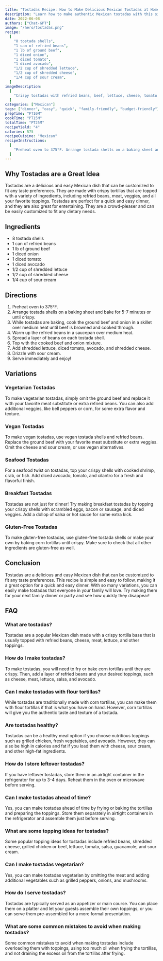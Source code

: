 ```yaml
---
title: "Tostadas Recipe: How to Make Delicious Mexican Tostadas at Home"
description: "Learn how to make authentic Mexican tostadas with this simple and easy recipe. Crispy tortillas topped with beans, meat, veggies, and all your favorite toppings."
date: 2022-06-08
authors: ["Chat-GPT"]
image: "/hero/tostadas.png"
recipe:
  [
    "8 tostada shells",
    "1 can of refried beans",
    "1 lb of ground beef",
    "1 diced onion",
    "1 diced tomato",
    "1 diced avocado",
    "1/2 cup of shredded lettuce",
    "1/2 cup of shredded cheese",
    "1/4 cup of sour cream",
  ]
imageDescription:
  [
    "Crispy tostadas with refried beans, beef, lettuce, cheese, tomato and avocado",
  ]
categories: ["Mexican"]
tags: ["dinner", "easy", "quick", "family-friendly", "budget-friendly"]
prepTime: "PT10M"
cookTime: "PT15M"
totalTime: "PT25M"
recipeYield: "4"
calories: 575
recipeCuisine: "Mexican"
recipeInstructions:
  [
    "Preheat oven to 375°F. Arrange tostada shells on a baking sheet and bake for 5-7 minutes or until crispy. While tostadas are baking, cook the ground beef and onion in a skillet over medium heat until beef is browned and cooked through. Warm up the refried beans in a saucepan over medium heat. Spread a layer of beans on each tostada shell. Top with the cooked beef and onion mixture. Add shredded lettuce, diced tomato, avocado, and shredded cheese. Drizzle with sour cream. Serve immediately and enjoy!",
  ]
---
```


## Why Tostadas are a Great Idea

Tostadas are a delicious and easy Mexican dish that can be customized to fit any taste preferences. They are made with crispy tortillas that are topped with a variety of ingredients, including refried beans, meat, veggies, and all your favorite toppings. Tostadas are perfect for a quick and easy dinner, and they are also great for entertaining. They are a crowd-pleaser and can be easily customized to fit any dietary needs.

## Ingredients

- 8 tostada shells
- 1 can of refried beans
- 1 lb of ground beef
- 1 diced onion
- 1 diced tomato
- 1 diced avocado
- 1/2 cup of shredded lettuce
- 1/2 cup of shredded cheese
- 1/4 cup of sour cream

## Directions

1. Preheat oven to 375°F.
2. Arrange tostada shells on a baking sheet and bake for 5-7 minutes or until crispy.
3. While tostadas are baking, cook the ground beef and onion in a skillet over medium heat until beef is browned and cooked through.
4. Warm up the refried beans in a saucepan over medium heat.
5. Spread a layer of beans on each tostada shell.
6. Top with the cooked beef and onion mixture.
7. Add shredded lettuce, diced tomato, avocado, and shredded cheese.
8. Drizzle with sour cream.
9. Serve immediately and enjoy!

## Variations

### Vegetarian Tostadas

To make vegetarian tostadas, simply omit the ground beef and replace it with your favorite meat substitute or extra refried beans. You can also add additional veggies, like bell peppers or corn, for some extra flavor and texture.

### Vegan Tostadas

To make vegan tostadas, use vegan tostada shells and refried beans. Replace the ground beef with your favorite meat substitute or extra veggies. Omit the cheese and sour cream, or use vegan alternatives.

### Seafood Tostadas

For a seafood twist on tostadas, top your crispy shells with cooked shrimp, crab, or fish. Add diced avocado, tomato, and cilantro for a fresh and flavorful finish.

### Breakfast Tostadas

Tostadas are not just for dinner! Try making breakfast tostadas by topping your crispy shells with scrambled eggs, bacon or sausage, and diced veggies. Add a dollop of salsa or hot sauce for some extra kick.

### Gluten-Free Tostadas

To make gluten-free tostadas, use gluten-free tostada shells or make your own by baking corn tortillas until crispy. Make sure to check that all other ingredients are gluten-free as well.

## Conclusion

Tostadas are a delicious and easy Mexican dish that can be customized to fit any taste preferences. This recipe is simple and easy to follow, making it a great option for a quick and easy dinner. With so many variations, you can easily make tostadas that everyone in your family will love. Try making them for your next family dinner or party and see how quickly they disappear!

## FAQ

### What are tostadas?

Tostadas are a popular Mexican dish made with a crispy tortilla base that is usually topped with refried beans, cheese, meat, lettuce, and other toppings.

### How do I make tostadas?

To make tostadas, you will need to fry or bake corn tortillas until they are crispy. Then, add a layer of refried beans and your desired toppings, such as cheese, meat, lettuce, salsa, and avocado.

### Can I make tostadas with flour tortillas?

While tostadas are traditionally made with corn tortillas, you can make them with flour tortillas if that is what you have on hand. However, corn tortillas will give you the authentic taste and texture of a tostada.

### Are tostadas healthy?

Tostadas can be a healthy meal option if you choose nutritious toppings such as grilled chicken, fresh vegetables, and avocado. However, they can also be high in calories and fat if you load them with cheese, sour cream, and other high-fat ingredients.

### How do I store leftover tostadas?

If you have leftover tostadas, store them in an airtight container in the refrigerator for up to 3-4 days. Reheat them in the oven or microwave before serving.

### Can I make tostadas ahead of time?

Yes, you can make tostadas ahead of time by frying or baking the tortillas and preparing the toppings. Store them separately in airtight containers in the refrigerator and assemble them just before serving.

### What are some topping ideas for tostadas?

Some popular topping ideas for tostadas include refried beans, shredded cheese, grilled chicken or beef, lettuce, tomato, salsa, guacamole, and sour cream.

### Can I make tostadas vegetarian?

Yes, you can make tostadas vegetarian by omitting the meat and adding additional vegetables such as grilled peppers, onions, and mushrooms.

### How do I serve tostadas?

Tostadas are typically served as an appetizer or main course. You can place them on a platter and let your guests assemble their own toppings, or you can serve them pre-assembled for a more formal presentation.

### What are some common mistakes to avoid when making tostadas?

Some common mistakes to avoid when making tostadas include overloading them with toppings, using too much oil when frying the tortillas, and not draining the excess oil from the tortillas after frying.
